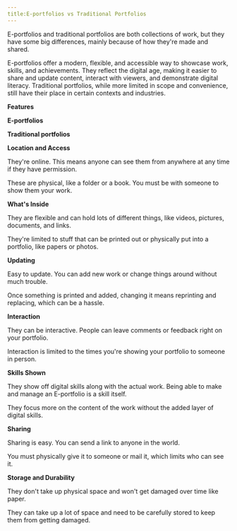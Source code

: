 ```yaml
---
title:E-portfolios vs Traditional Portfolios
---
```


E-portfolios and traditional portfolios are both collections of work, but they have some big differences, mainly because of how they're made and shared.

E-portfolios offer a modern, flexible, and accessible way to showcase work, skills, and achievements. They reflect the digital age, making it easier to share and update content, interact with viewers, and demonstrate digital literacy. Traditional portfolios, while more limited in scope and convenience, still have their place in certain contexts and industries.

**Features**

**E-portfolios**

**Traditional portfolios**

**Location and Access**

They're online. This means anyone can see them from anywhere at any time if they have permission.

These are physical, like a folder or a book. You must be with someone to show them your work.

**What's Inside**

They are flexible and can hold lots of different things, like videos, pictures, documents, and links.

They're limited to stuff that can be printed out or physically put into a portfolio, like papers or photos.

**Updating**

Easy to update. You can add new work or change things around without much trouble.

Once something is printed and added, changing it means reprinting and replacing, which can be a hassle.

**Interaction**

They can be interactive. People can leave comments or feedback right on your portfolio.

Interaction is limited to the times you're showing your portfolio to someone in person.

**Skills Shown**

They show off digital skills along with the actual work. Being able to make and manage an E-portfolio is a skill itself.

They focus more on the content of the work without the added layer of digital skills.

**Sharing**

Sharing is easy. You can send a link to anyone in the world.

You must physically give it to someone or mail it, which limits who can see it.

**Storage and Durability**

They don't take up physical space and won't get damaged over time like paper.

They can take up a lot of space and need to be carefully stored to keep them from getting damaged.
